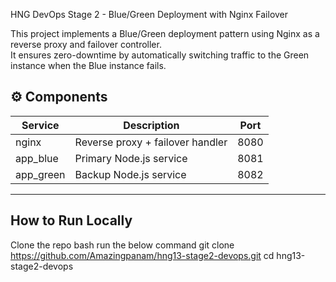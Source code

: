 HNG DevOps Stage 2 - Blue/Green Deployment with Nginx Failover

This project implements a Blue/Green deployment pattern using Nginx as a reverse proxy and failover controller.  
It ensures zero-downtime by automatically switching traffic to the Green instance when the Blue instance fails.


## ⚙️ Components

| Service | Description | Port |
|----------|--------------|------|
| nginx | Reverse proxy + failover handler | 8080 |
| app_blue | Primary Node.js service | 8081 |
| app_green | Backup Node.js service | 8082 |

---

##  How to Run Locally
Clone the repo
bash run the below command
git clone https://github.com/Amazingpanam/hng13-stage2-devops.git
cd hng13-stage2-devops
